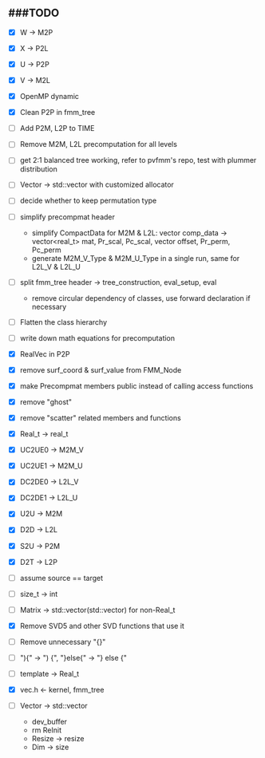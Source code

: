 ###TODO
-------------
- [x] W -> M2P
- [x] X -> P2L
- [x] U -> P2P
- [x] V -> M2L
- [x] OpenMP dynamic
- [x] Clean P2P in fmm_tree
- [ ] Add P2M, L2P to TIME
- [ ] Remove M2M, L2L precomputation for all levels

- [ ] get 2:1 balanced tree working, refer to pvfmm's repo, test with plummer distribution
- [ ] Vector -> std::vector with customized allocator
- [ ] decide whether to keep permutation type
- [ ] simplify precompmat header
  - simplify CompactData for M2M & L2L:
    vector<char> comp_data -> vector<real_t> mat, Pr_scal, Pc_scal, vector<int> offset, Pr_perm, Pc_perm
  - generate M2M_V_Type & M2M_U_Type in a single run, same for L2L_V & L2L_U
- [ ] split fmm_tree header -> tree_construction, eval_setup, eval
  - remove circular dependency of classes, use forward declaration if necessary
- [ ] Flatten the class hierarchy
- [ ] write down math equations for precomputation
- [x] RealVec in P2P
- [x] remove surf_coord & surf_value from FMM_Node
- [x] make Precompmat members public instead of calling access functions
- [x] remove "ghost"
- [x] remove "scatter" related members and functions
- [x] Real_t -> real_t
- [x] UC2UE0 -> M2M_V
- [x] UC2UE1 -> M2M_U
- [x] DC2DE0 -> L2L_V
- [x] DC2DE1 -> L2L_U
- [x] U2U -> M2M
- [x] D2D -> L2L
- [x] S2U -> P2M
- [x] D2T -> L2P
- [ ] assume source == target
- [ ] size_t -> int
- [ ] Matrix -> std::vector(std::vector) for non-Real_t
- [x] Remove SVD5 and other SVD functions that use it
- [ ] Remove unnecessary "{}"
- [ ] "){" -> ") {", "}else{" -> "} else {"
- [ ] template -> Real_t
- [x] vec.h <- kernel, fmm_tree
- [ ] Vector -> std::vector
  - dev_buffer
  - rm ReInit
  - Resize -> resize
  - Dim -> size
